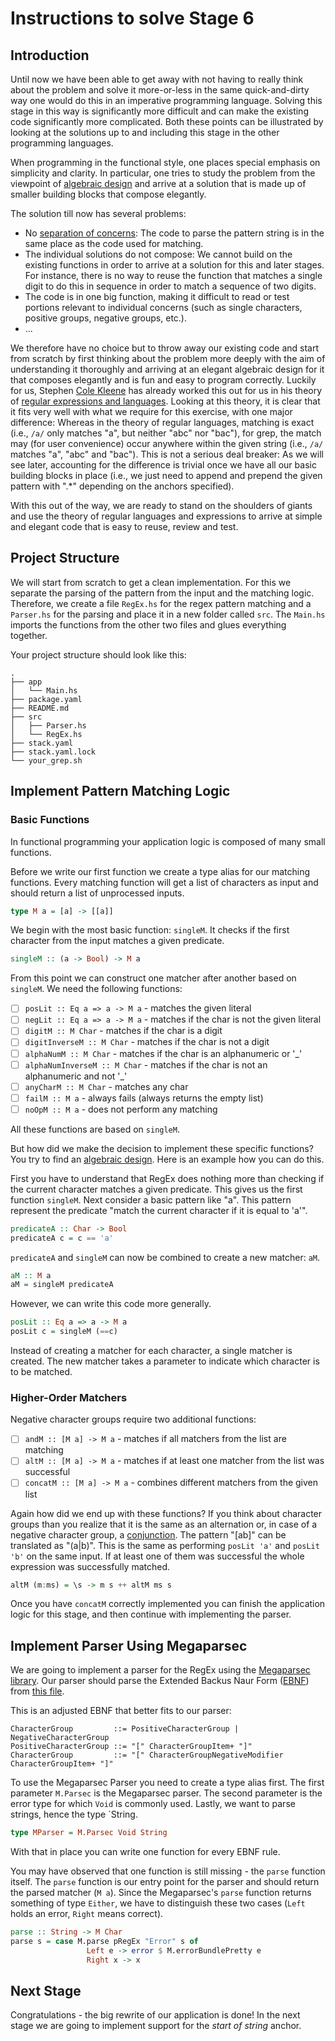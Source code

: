 # Instructions to solve Stage 6
## Introduction
Until now we have been able to get away with not having to really think about the problem and solve it more-or-less in the same quick-and-dirty way one would do this in an imperative programming language.
Solving this stage in this way is significantly more difficult and can make the existing code significantly more complicated.
Both these points can be illustrated by looking at the solutions up to and including this stage in the other programming languages.

When programming in the functional style, one places special emphasis on simplicity and clarity.
In particular, one tries to study the problem from the viewpoint of [algebraic design](https://algebradriven.design) and arrive at a solution that is made up of smaller building blocks that compose elegantly.

The solution till now has several problems:
- No [separation of concerns](https://en.wikipedia.org/wiki/Separation_of_concerns): The code to parse the pattern string is in the same place as the code used for matching.
- The individual solutions do not compose: We cannot build on the existing functions in order to arrive at a solution for this and later stages.
  For instance, there is no way to reuse the function that matches a single digit to do this in sequence in order to match a sequence of two digits.
- The code is in one big function, making it difficult to read or test portions relevant to individual concerns (such as single characters, positive groups, negative groups, etc.).
- ...

We therefore have no choice but to throw away our existing code and start from scratch by first thinking about the problem more deeply with the aim of understanding it thoroughly and arriving at an elegant algebraic design for it that composes elegantly and is fun and easy to program correctly.
Luckily for us, Stephen [Cole Kleene](https://en.wikipedia.org/wiki/Stephen_Cole_Kleene) has already worked this out for us in his theory of [regular expressions and languages](https://en.wikipedia.org/wiki/Regular_expression).
Looking at this theory, it is clear that it fits very well with what we require for this exercise, with one major difference: Whereas in the theory of regular languages, matching is exact (i.e., `/a/` only matches "a", but neither "abc" nor "bac"), for grep, the match may (for user convenience) occur anywhere within the given string (i.e., `/a/` matches "a", "abc" and "bac").
This is not a serious deal breaker: As we will see later, accounting for the difference is trivial once we have all our basic building blocks in place (i.e., we just need to append and prepend the given pattern with ".*" depending on the anchors specified). 

With this out of the way, we are ready to stand on the shoulders of giants and use the theory of regular languages and expressions to arrive at simple and elegant code that is easy to reuse, review and test.

## Project Structure
We will start from scratch to get a clean implementation.
For this we separate the parsing of the pattern from the input and the matching logic.
Therefore, we create a file `RegEx.hs` for the regex pattern matching and a `Parser.hs` for the parsing and place it in a new folder called `src`.
The `Main.hs` imports the functions from the other two files and glues everything together.

Your project structure should look like this:

```
.
├── app
│   └── Main.hs
├── package.yaml
├── README.md
├── src
│   ├── Parser.hs
│   └── RegEx.hs
├── stack.yaml
├── stack.yaml.lock
└── your_grep.sh
```

## Implement Pattern Matching Logic
### Basic Functions
In functional programming your application logic is composed of many small functions.

Before we write our first function we create a type alias for our matching functions.
Every matching function will get a list of characters as input and should return a list of unprocessed inputs.


```Haskell
type M a = [a] -> [[a]]
```

We begin with the most basic function: `singleM`. It checks if the first character from the input matches a given predicate.

```Haskell
singleM :: (a -> Bool) -> M a
```

From this point we can construct one matcher after another based on `singleM`.
We need the following functions:

* [ ] `posLit :: Eq a => a -> M a` - matches the given literal
* [ ] `negLit :: Eq a => a -> M a` - matches if the char is not the given literal
* [ ] `digitM :: M Char` - matches if the char is a digit
* [ ] `digitInverseM :: M Char` - matches if the char is not a digit
* [ ] `alphaNumM :: M Char` - matches if the char is an alphanumeric or '_'
* [ ] `alphaNumInverseM :: M Char` - matches if the char is not an alphanumeric and not '_'
* [ ] `anyCharM :: M Char` - matches any char
* [ ] `failM :: M a` - always fails (always returns the empty list)
* [ ] `noOpM :: M a` - does not perform any matching

All these functions are based on `singleM`.

But how did we make the decision to implement these specific functions?
You try to find an [algebraic design](https://algebradriven.design).
Here is an example how you can do this.

First you have to understand that RegEx does nothing more than checking if the current character matches a given predicate.
This gives us the first function `singleM`.
Next consider a basic pattern like "a".
This pattern represent the predicate "match the current character if it is equal to 'a'".

```Haskell
predicateA :: Char -> Bool
predicateA c = c == 'a'
```

`predicateA` and `singleM` can now be combined to create a new matcher: `aM`.
```Haskell
aM :: M a
aM = singleM predicateA
```

However, we can write this code more generally.
```Haskell
posLit :: Eq a => a -> M a
posLit c = singleM (==c)
```

Instead of creating a matcher for each character, a single matcher is created.
The new matcher takes a parameter to indicate which character is to be matched.


### Higher-Order Matchers
Negative character groups require two additional functions:

* [ ] `andM :: [M a] -> M a` - matches if all matchers from the list are matching
* [ ] `altM :: [M a] -> M a` - matches if at least one matcher from the list was successful
* [ ] `concatM :: [M a] -> M a` - combines different matchers from the given list

Again how did we end up with these functions?
If you think about character groups than you realize that it is the same as an alternation or, in case of a negative character group, a [conjunction](https://en.wikipedia.org/wiki/Logical_conjunction).
The pattern "[ab]" can be translated as "(a|b)".
This is the same as performing `posLit 'a'` and `posLit 'b'` on the same input.
If at least one of them was successful the whole expression was successfully matched.

```Haskell
altM (m:ms) = \s -> m s ++ altM ms s
```

Once you have `concatM` correctly implemented you can finish the application logic for this stage, and then continue with implementing the parser.

## Implement Parser Using Megaparsec

We are going to implement a parser for the RegEx using the [Megaparsec library](https://hackage.haskell.org/package/megaparsec).
Our parser should parse the Extended Backus Naur Form ([EBNF](https://en.wikipedia.org/wiki/Extended_Backus%E2%80%93Naur_form)) from [this file](https://github.com/kean/Regex/blob/master/grammar.ebnf).

This is an adjusted EBNF that better fits to our parser:

```EBNF
CharacterGroup         ::= PositiveCharacterGroup | NegativeCharacterGroup
PositiveCharacterGroup ::= "[" CharacterGroupItem+ "]"
CharacterGroup         ::= "[" CharacterGroupNegativeModifier CharacterGroupItem+ "]"
```

To use the Megaparsec Parser you need to create a type alias first.
The first parameter `M.Parsec` is the Megaparsec parser.
The second parameter is the error type for which `Void` is commonly used.
Lastly, we want to parse strings, hence the type `String.

```Haskell
type MParser = M.Parsec Void String
```

With that in place you can write one function for every EBNF rule.

You may have observed that one function is still missing - the `parse` function itself.
The `parse` function is our entry point for the parser and should return the parsed matcher (`M a`). Since the Megaparsec's `parse` function returns something of type `Either`, we have to distinguish these two cases (`Left` holds an error, `Right` means correct).

```Haskell
parse :: String -> M Char
parse s = case M.parse pRegEx "Error" s of
                 Left e -> error $ M.errorBundlePretty e
                 Right x -> x
```

## Next Stage
Congratulations - the big rewrite of our application is done!
In the next stage we are going to implement support for the *start of string* anchor.
